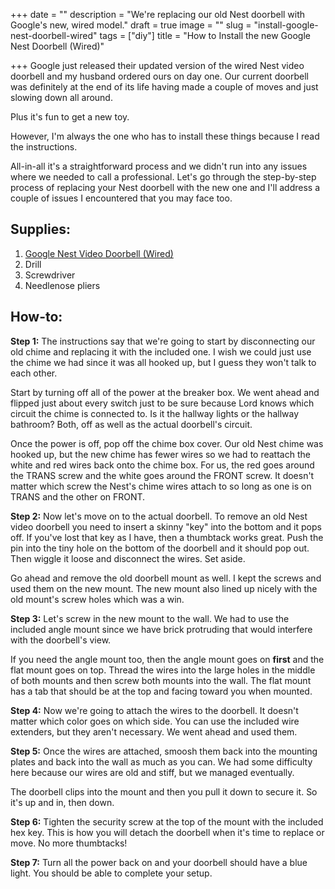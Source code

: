 +++
date = ""
description = "We're replacing our old Nest doorbell with Google's new, wired model."
draft = true
image = ""
slug = "install-google-nest-doorbell-wired"
tags = ["diy"]
title = "How to Install the new Google Nest Doorbell (Wired)"

+++
Google just released their updated version of the wired Nest video doorbell and my husband ordered ours on day one. Our current doorbell was definitely at the end of its life having made a couple of moves and just slowing down all around.

Plus it's fun to get a new toy.

However, I'm always the one who has to install these things because I read the instructions.

All-in-all it's a straightforward process and we didn't run into any issues where we needed to call a professional. Let's go through the step-by-step process of replacing your Nest doorbell with the new one and I'll address a couple of issues I encountered that you may face too.

## Supplies:

1. [Google Nest Video Doorbell (Wired)](https://amzn.to/3CDuiSO)
2. Drill
3. Screwdriver
4. Needlenose pliers

## How-to:

**Step 1:** The instructions say that we're going to start by disconnecting our old chime and replacing it with the included one. I wish we could just use the chime we had since it was all hooked up, but I guess they won't talk to each other.

Start by turning off all of the power at the breaker box. We went ahead and flipped just about every switch just to be sure because Lord knows which circuit the chime is connected to. Is it the hallway lights or the hallway bathroom? Both, off as well as the actual doorbell's circuit.

Once the power is off, pop off the chime box cover. Our old Nest chime was hooked up, but the new chime has fewer wires so we had to reattach the white and red wires back onto the chime box. For us, the red goes around the TRANS screw and the white goes around the FRONT screw. It doesn't matter which screw the Nest's chime wires attach to so long as one is on TRANS and the other on FRONT.

**Step 2:** Now let's move on to the actual doorbell. To remove an old Nest video doorbell you need to insert a skinny "key" into the bottom and it pops off. If you've lost that key as I have, then a thumbtack works great. Push the pin into the tiny hole on the bottom of the doorbell and it should pop out. Then wiggle it loose and disconnect the wires. Set aside.

Go ahead and remove the old doorbell mount as well. I kept the screws and used them on the new mount. The new mount also lined up nicely with the old mount's screw holes which was a win.

**Step 3:** Let's screw in the new mount to the wall. We had to use the included angle mount since we have brick protruding that would interfere with the doorbell's view.

If you need the angle mount too, then the angle mount goes on **first** and the flat mount goes on top. Thread the wires into the large holes in the middle of both mounts and then screw both mounts into the wall. The flat mount has a tab that should be at the top and facing toward you when mounted.

**Step 4:** Now we're going to attach the wires to the doorbell. It doesn't matter which color goes on which side. You can use the included wire extenders, but they aren't necessary. We went ahead and used them.

**Step 5:** Once the wires are attached, smoosh them back into the mounting plates and back into the wall as much as you can. We had some difficulty here because our wires are old and stiff, but we managed eventually.

The doorbell clips into the mount and then you pull it down to secure it. So it's up and in, then down.

**Step 6:** Tighten the security screw at the top of the mount with the included hex key. This is how you will detach the doorbell when it's time to replace or move. No more thumbtacks!

**Step 7:** Turn all the power back on and your doorbell should have a blue light. You should be able to complete your setup.